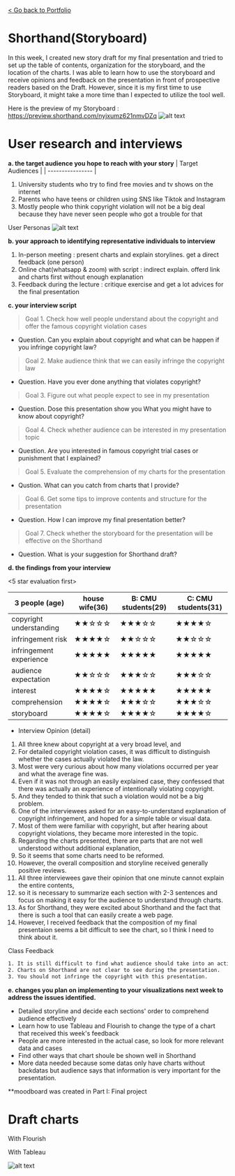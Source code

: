 [< Go back to Portfolio](https://kibokk.github.io/portfolio/)

# Shorthand(Storyboard)
In this week, I created new story draft for my final presentation and tried to set up the table of contents, organization for the storyboard, and the location of the charts. I was able to learn how to use the storyboard and receive opinions and feedback on the presentation in front of prospective readers based on the Draft. However, since it is my first time to use Storyboard, it might take a more time than I expected to utilize the tool well.

Here is the preview of my Storyboard : https://preview.shorthand.com/nyjxumz621nmvDZq
![alt text](https://kibokk.github.io/portfolio/what-happens-if_facebook-cover.jpeg)

# User research and interviews

**a. the target audience you hope to reach with your story**
 | Target Audiences | 
 | ---------------- |

 1. University students who try to find free movies and tv shows on the internet
 2. Parents who have teens or children using SNS like Tiktok and Instagram
 3. Mostly people who think copyright violation will not be a big deal because they have never seen people who got a trouble for that
 
 User Personas
 ![alt text](https://kibokk.github.io/portfolio/persona.png)

 
**b. your approach to identifying representative individuals to interview**
 1. In-person meeting : present charts and explain storylines. get a direct feedback (one person)
 2. Online chat(whatsapp & zoom) with script : indirect explain. offerd link and charts first without enough explanation
 3. Feedback during the lecture : critique exercise and get a lot advices for the final presentation


**c. your interview script**
 > Goal 1. Check how well people understand about the copyright and offer the famous copyright violation cases
 - Question. Can you explain about copyright and what can be happen if you infringe copyright law?
 > Goal 2. Make audience think that we can easily infringe the copyright law
 - Question. Have you ever done anything that violates copyright?
 > Goal 3. Figure out what people expect to see in my presentation
 - Question. Dose this presentation show you What you might have to know about copyright?
 > Goal 4. Check whether audience can be interested in my presentation topic
 - Question. Are you interested in famous copyright trial cases or punishment that I explained?
 > Goal 5. Evaluate the comprehension of my charts for the presentation
 - Qustion. What can you catch from charts that I provide?
 > Goal 6. Get some tips to improve contents and structure for the presentation
 - Question. How I can improve my final presentation better?
 > Goal 7. Check whether the storyboard for the presentation will be effective on the Shorthand
 - Question. What is your suggestion for Shorthand draft?


**d. the findings from your interview**

 <5 star evaluation first>
 
 |3 people (age) | house wife(36)       | B: CMU students(29) | C: CMU students(31)|
 |--------------|----------------------|-----------------------|----------------------|
 |copyright understanding| ★★☆☆☆ | ★★★☆☆ | ★★★★☆ |
 |infringement risk | ★★★★☆ | ★★☆☆☆ | ★★☆☆☆ | 
 |infringement experience | ★★★★★ | ★★★★★ | ★★★★★ |
 |audience expectation | ★★☆☆☆ | ★★★☆☆ | ★★★☆☆ |
 |interest| ★★★★☆ | ★★★★★ | ★★★★★ |
 |comprehension| ★★★★☆ | ★★★☆☆ | ★★★☆☆ |
 |storyboard| ★★★★☆ | ★★★★☆ | ★★★★☆ |

 - Interview Opinion (detail)
 1. All three knew about copyright at a very broad level, and 
 2. For detailed copyright violation cases, it was difficult to distinguish whether the cases actually violated the law. 
 3. Most were very curious about how many violations occurred per year and what the average fine was. 
 4. Even if it was not through an easily explained case, they confessed that there was actually an experience of intentionally violating copyright.
 5. And they tended to think that such a violation would not be a big problem. 
 6. One of the interviewees asked for an easy-to-understand explanation of copyright infringement, and hoped for a simple table or visual data. 
 7. Most of them were familiar with copyright, but after hearing about copyright violations, they became more interested in the topic. 
 8. Regarding the charts presented, there are parts that are not well understood without additional explanation, 
 9. So it seems that some charts need to be reformed.
 10. However, the overall composition and storyline received generally positive reviews. 
 11. All three interviewees gave their opinion that one minute cannot explain the entire contents, 
 12. so it is necessary to summarize each section with 2-3 sentences and focus on making it easy for the audience to understand through charts. 
 13. As for Shorthand, they were excited about Shorthand and the fact that there is such a tool that can easily create a web page. 
 14. However, I received feedback that the composition of my final presentaion seems a bit difficult to see the chart, so I think I need to think about it.

Class Feedback 
```sh
1. It is still difficult to find what audience should take into an action after the presentation.
2. Charts on Shorthand are not clear to see during the presentation.
3. You should not infringe the copyright with this presentation.
```


**e. changes you plan on implementing to your visualizations next week to address the issues identified.**
- Detailed storyline and decide each sections' order to comprehend audience effectively
- Learn how to use Tableau and Flourish to change the type of a chart that received this week's feedback
- People are more interested in the actual case, so look for more relevant data and cases
- Find other ways that chart shoule be shown well in Shorthand
- More data needed because some datas only have charts without backdatas but audience says that information is very important for the presentation.


**moodboard was created in Part I: Final project

# Draft charts

With Flourish


<div class="flourish-embed" data-src="visualisation/12013551"><script src="https://public.flourish.studio/resources/embed.js"></script></div>
<div class="flourish-embed flourish-hierarchy" data-src="visualisation/12012992"><script src="https://public.flourish.studio/resources/embed.js"></script></div>
<div class="flourish-embed flourish-hierarchy" data-src="visualisation/12013422"><script src="https://public.flourish.studio/resources/embed.js"></script></div>
<div class="flourish-embed flourish-chart" data-src="visualisation/12014636"><script src="https://public.flourish.studio/resources/embed.js"></script></div>

With Tableau


![alt text](https://kibokk.github.io/portfolio/case_trial.png)



